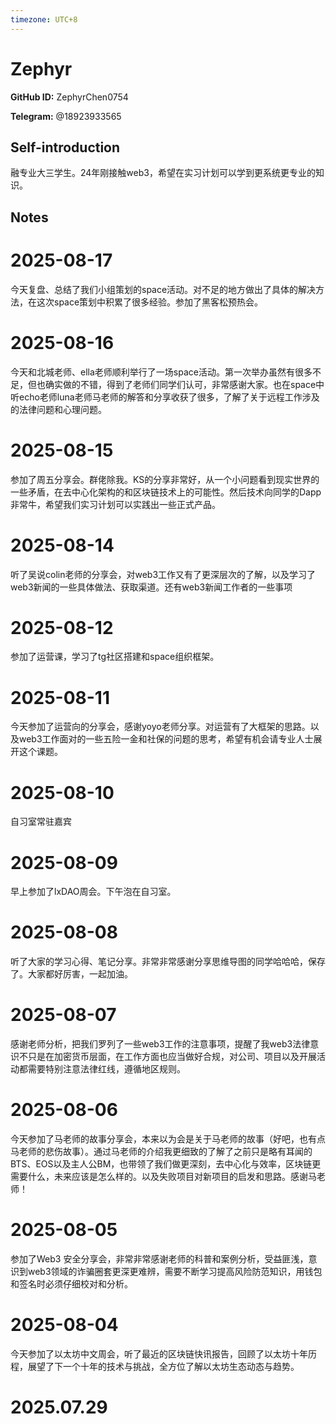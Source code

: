 ```yaml
---
timezone: UTC+8
---
```


# Zephyr

**GitHub ID:** ZephyrChen0754

**Telegram:** @18923933565

## Self-introduction

融专业大三学生。24年刚接触web3，希望在实习计划可以学到更系统更专业的知识。

## Notes

<!-- Content_START -->
# 2025-08-17

今天复盘、总结了我们小组策划的space活动。对不足的地方做出了具体的解决方法，在这次space策划中积累了很多经验。参加了黑客松预热会。

# 2025-08-16

今天和北城老师、ella老师顺利举行了一场space活动。第一次举办虽然有很多不足，但也确实做的不错，得到了老师们同学们认可，非常感谢大家。也在space中听echo老师luna老师马老师的解答和分享收获了很多，了解了关于远程工作涉及的法律问题和心理问题。

# 2025-08-15

参加了周五分享会。群佬除我。KS的分享非常好，从一个小问题看到现实世界的一些矛盾，在去中心化架构的和区块链技术上的可能性。然后技术向同学的Dapp非常牛，希望我们实习计划可以实践出一些正式产品。

# 2025-08-14

听了吴说colin老师的分享会，对web3工作又有了更深层次的了解，以及学习了web3新闻的一些具体做法、获取渠道。还有web3新闻工作者的一些事项

# 2025-08-12

参加了运营课，学习了tg社区搭建和space组织框架。

# 2025-08-11

今天参加了运营向的分享会，感谢yoyo老师分享。对运营有了大框架的思路。以及web3工作面对的一些五险一金和社保的问题的思考，希望有机会请专业人士展开这个课题。

# 2025-08-10

自习室常驻嘉宾

# 2025-08-09

早上参加了lxDAO周会。下午泡在自习室。

# 2025-08-08

听了大家的学习心得、笔记分享。非常非常感谢分享思维导图的同学哈哈哈，保存了。大家都好厉害，一起加油。

# 2025-08-07

感谢老师分析，把我们罗列了一些web3工作的注意事项，提醒了我web3法律意识不只是在加密货币层面，在工作方面也应当做好合规，对公司、项目以及开展活动都需要特别注意法律红线，遵循地区规则。

# 2025-08-06

今天参加了马老师的故事分享会，本来以为会是关于马老师的故事（好吧，也有点马老师的悲伤故事）。通过马老师的介绍我更细致的了解了之前只是略有耳闻的BTS、EOS以及主人公BM，也带领了我们做更深刻，去中心化与效率，区块链更需要什么，未来应该是怎么样的。以及失败项目对新项目的启发和思路。感谢马老师！

# 2025-08-05

参加了Web3 安全分享会，非常非常感谢老师的科普和案例分析，受益匪浅，意识到web3领域的诈骗圈套更深更难辨，需要不断学习提高风险防范知识，用钱包和签名时必须仔细校对和分析。

# 2025-08-04

今天参加了以太坊中文周会，听了最近的区块链快讯报告，回顾了以太坊十年历程，展望了下一个十年的技术与挑战，全方位了解以太坊生态动态与趋势。


# 2025.07.29


<!-- Content_END -->
